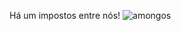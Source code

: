 Há um impostos entre nós!
![amongos](https://i.pinimg.com/originals/c7/8f/9c/c78f9c888554a3633e0fcba4f8201027.png)
